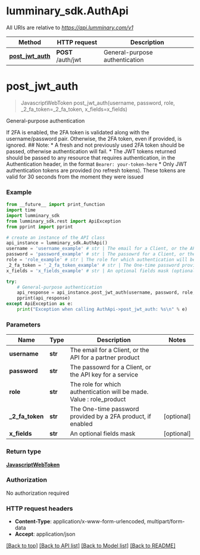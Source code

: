 # lumminary_sdk.AuthApi

All URIs are relative to *https://api.lumminary.com/v1*

Method | HTTP request | Description
------------- | ------------- | -------------
[**post_jwt_auth**](AuthApi.md#post_jwt_auth) | **POST** /auth/jwt | General-purpose authentication


# **post_jwt_auth**
> JavascriptWebToken post_jwt_auth(username, password, role, _2_fa_token=_2_fa_token, x_fields=x_fields)

General-purpose authentication

If 2FA is enabled, the 2FA token is validated along with the username/password pair. Otherwise, the 2FA token, even if provided, is ignored.  ## Note: * A fresh and not previously used 2FA token should be passed, otherwise authentication will fail. * The JWT tokens returned should be passed to any resource that requires authentication, in the Authentication header, in the format `Bearer: your-token-here` * Only JWT authentication tokens are provided (no refresh tokens). These tokens are valid for 30 seconds from the moment they were issued

### Example
```python
from __future__ import print_function
import time
import lumminary_sdk
from lumminary_sdk.rest import ApiException
from pprint import pprint

# create an instance of the API class
api_instance = lumminary_sdk.AuthApi()
username = 'username_example' # str | The email for a Client, or the API for a partner product
password = 'password_example' # str | The passowrd for a Client, or the API key for a service
role = 'role_example' # str | The role for which authentication will be made. Value : role_product
_2_fa_token = '_2_fa_token_example' # str | The One-time password provided by a 2FA product, if enabled (optional)
x_fields = 'x_fields_example' # str | An optional fields mask (optional)

try:
    # General-purpose authentication
    api_response = api_instance.post_jwt_auth(username, password, role, _2_fa_token=_2_fa_token, x_fields=x_fields)
    pprint(api_response)
except ApiException as e:
    print("Exception when calling AuthApi->post_jwt_auth: %s\n" % e)
```

### Parameters

Name | Type | Description  | Notes
------------- | ------------- | ------------- | -------------
 **username** | **str**| The email for a Client, or the API for a partner product | 
 **password** | **str**| The passowrd for a Client, or the API key for a service | 
 **role** | **str**| The role for which authentication will be made. Value : role_product | 
 **_2_fa_token** | **str**| The One-time password provided by a 2FA product, if enabled | [optional] 
 **x_fields** | **str**| An optional fields mask | [optional] 

### Return type

[**JavascriptWebToken**](JavascriptWebToken.md)

### Authorization

No authorization required

### HTTP request headers

 - **Content-Type**: application/x-www-form-urlencoded, multipart/form-data
 - **Accept**: application/json

[[Back to top]](#) [[Back to API list]](../README.md#documentation-for-api-endpoints) [[Back to Model list]](../README.md#documentation-for-models) [[Back to README]](../README.md)

